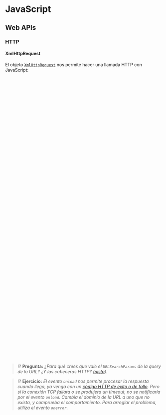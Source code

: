 # JavaScript
## Web APIs

### HTTP

#### XmlHttpRequest

El objeto [`XmlHttpRequest`](https://developer.mozilla.org/en-US/docs/Web/API/XMLHttpRequest) nos permite hacer una llamada HTTP con JavaScript:

<div class="codepen" data-height="460" data-theme-id="light" data-default-tab="js" data-editable="true" style="opacity:0" data-prefill='{"stylesheets":["https://cdn.jsdelivr.net/npm/bootstrap@5.3.0-alpha1/dist/css/bootstrap.min.css","https://cdn.jsdelivr.net/npm/bootstrap-icons@1.10.3/font/bootstrap-icons.css"]}'>
  <pre data-lang="html">&lt;body>
&lt;div class="card">
  &lt;div class="card-header">Mensajes&lt;/div>
  &lt;div class="card-body row">
    &lt;div class="col text-center">
      &lt;h5 id="titulo" class="card-title">No tienes mensajes&lt;/h5>
      &lt;p id="mensaje" class="card-text">&lt;i class="bi bi-chat" style="font-size: 4rem; color:gray;">&lt;/i>&lt;/p>
      &lt;button id="boton" type="button" class="btn btn-primary" onclick="actualizar()">Actualizar&lt;/button>
    &lt;/div>
  &lt;/div>
  &lt;div id="estado" class="card-footer text-muted">Sin actualizar&lt;/div>
&lt;/div>
&lt;/body></pre>
<pre data-lang="js">const peticion = function() {
  const xhr = new XMLHttpRequest();
  // Configuramos la petición que queremos hacer
  xhr.open('POST', 'https://httpstat.us/200?' + new URLSearchParams({sleep: 4000}));
  xhr.setRequestHeader('Accept', 'application/json');
  xhr.setRequestHeader('Content-Type', 'application/json');
  // Configuramos una función para tratar la respuesta cuando llegue
  xhr.onload = () => {
    if (xhr.status === 200) {
      mostrarMensajes(JSON.parse(xhr.responseText));
    } else {
      mostrarError(xhr.status, xhr.responseText);
    }
  }
  // Ahora hacemos la petición, de forma asíncrona y en segundo plano:
  xhr.send(JSON.stringify({cuerpo: 'peticion'}));
  console.log('Este log se escribe inmediatamente sin esperar a que llegue la respuesta a la peticion anterior');
}
// Lógica para cambiar la interfaz de usuario en función
// de la respuesta recibida:
const boton = document.getElementById('boton');
const estado = document.getElementById('estado');
const mostrarMensajes = function(mensajes) {
  cambiaEstadoBoton('enabled');
  estado.textContent = `0 mensajes - Actualizado a las ${new Date().toLocaleTimeString()}`;
}
const mostrarError = function(error, mensaje) {
  cambiaEstadoBoton('enabled');
  estado.innerHTML = `&lt;i class="bi bi-exclamation-triangle-fill">&lt;/i> Error al actualizar (${error})`;
}
const mostrarActualizando = function() {
  cambiaEstadoBoton('disabled');
  estado.innerHTML = '&lt;div class="spinner-border spinner-border-sm">&lt;/div> Actualizando...';
}
const cambiaEstadoBoton = function(estado) {
  boton.disabled = estado === 'disabled';
}
const actualizar = function() {
  mostrarActualizando();
  peticion();
}
</pre><pre data-lang="css">html { font-size: 75%; padding: 2rem; }</pre></div>

> ⁉️ **Pregunta:** _¿Para qué crees que vale el `URLSearchParams` de la query de la URL? ¿Y las cabeceras HTTP? ([pista](../../tema2/http/peticiones.html))._

> ⁉️ **Ejercicio:** _El evento `onload` nos permite procesar la respuesta cuando llega, ya venga con un [código HTTP de éxito o de fallo](../../tema2/http/respuestas.html). Pero si la conexión TCP fallara o se produjera un timeout, no se notificaría por el evento `onload`. Cambia el dominio de la URL a uno que no exista, y comprueba el comportamiento. Para arreglar el problema, utiliza el evento `onerror`._